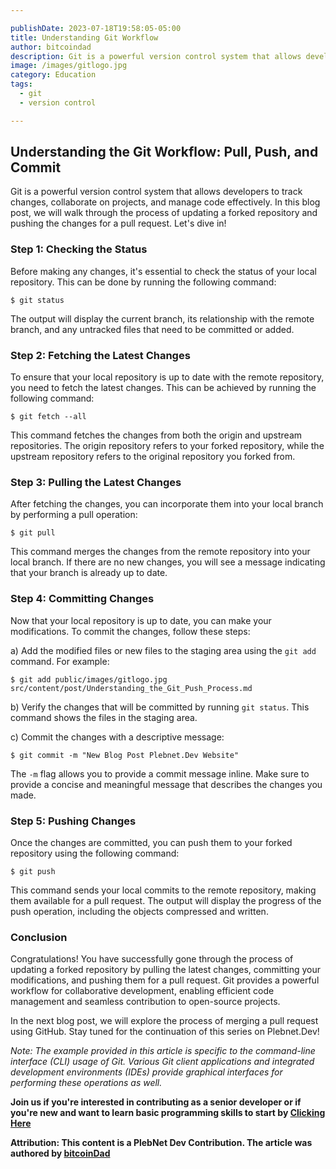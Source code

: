 ```yaml
---

publishDate: 2023-07-18T19:58:05-05:00
title: Understanding Git Workflow
author: bitcoindad
description: Git is a powerful version control system that allows developers to track changes, collaborate on projects, and manage code effectively. 
image: /images/gitlogo.jpg
category: Education
tags:
  - git 
  - version control

---
```


## Understanding the Git Workflow: Pull, Push, and Commit

Git is a powerful version control system that allows developers to track changes, collaborate on projects, and manage code effectively. In this blog post, we will walk through the process of updating a forked repository and pushing the changes for a pull request. Let's dive in!

### Step 1: Checking the Status

Before making any changes, it's essential to check the status of your local repository. This can be done by running the following command:

```
$ git status
```

The output will display the current branch, its relationship with the remote branch, and any untracked files that need to be committed or added.

### Step 2: Fetching the Latest Changes

To ensure that your local repository is up to date with the remote repository, you need to fetch the latest changes. This can be achieved by running the following command:

```
$ git fetch --all
```

This command fetches the changes from both the origin and upstream repositories. The origin repository refers to your forked repository, while the upstream repository refers to the original repository you forked from.

### Step 3: Pulling the Latest Changes

After fetching the changes, you can incorporate them into your local branch by performing a pull operation:

```
$ git pull
```

This command merges the changes from the remote repository into your local branch. If there are no new changes, you will see a message indicating that your branch is already up to date.

### Step 4: Committing Changes

Now that your local repository is up to date, you can make your modifications. To commit the changes, follow these steps:

a) Add the modified files or new files to the staging area using the `git add` command. For example:

```
$ git add public/images/gitlogo.jpg src/content/post/Understanding_the_Git_Push_Process.md
```

b) Verify the changes that will be committed by running `git status`. This command shows the files in the staging area.

c) Commit the changes with a descriptive message:

```
$ git commit -m "New Blog Post Plebnet.Dev Website"
```

The `-m` flag allows you to provide a commit message inline. Make sure to provide a concise and meaningful message that describes the changes you made.

### Step 5: Pushing Changes

Once the changes are committed, you can push them to your forked repository using the following command:

```
$ git push
```

This command sends your local commits to the remote repository, making them available for a pull request. The output will display the progress of the push operation, including the objects compressed and written.

### Conclusion

Congratulations! You have successfully gone through the process of updating a forked repository by pulling the latest changes, committing your modifications, and pushing them for a pull request. Git provides a powerful workflow for collaborative development, enabling efficient code management and seamless contribution to open-source projects.

In the next blog post, we will explore the process of merging a pull request using GitHub. Stay tuned for the continuation of this series on Plebnet.Dev!

*Note: The example provided in this article is specific to the command-line interface (CLI) usage of Git. Various Git client applications and integrated development environments (IDEs) provide graphical interfaces for performing these operations as well.*

**Join us if you're interested in contributing as a senior developer or if you're new and want to learn basic programming skills to start by [Clicking Here](https://plebnet.dev)**

**Attribution: This content is a PlebNet Dev Contribution. The article was authored by [bitcoinDad](https://github.com/Bitc0indad)**